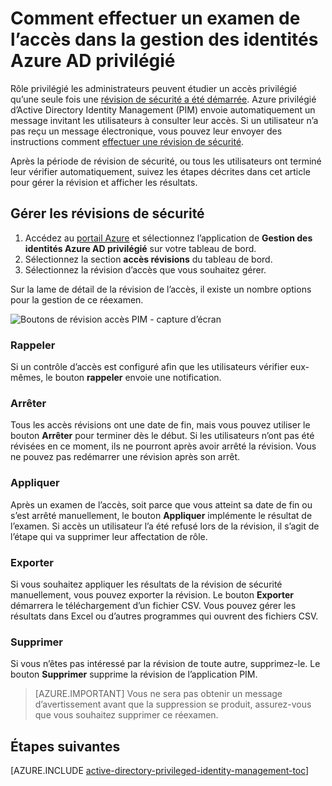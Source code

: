 <properties
   pageTitle="Comment effectuer une révision d’accès | Microsoft Azure"
   description="Une fois que vous avez démarré une révision d’accès dans la gestion des identités Azure AD privilégié, savoir comment réaliser et afficher les résultats"
   services="active-directory"
   documentationCenter=""
   authors="kgremban"
   manager="femila"
   editor=""/>

<tags
   ms.service="active-directory"
   ms.devlang="na"
   ms.topic="article"
   ms.tgt_pltfrm="na"
   ms.workload="identity"
   ms.date="06/30/2016"
   ms.author="kgremban"/>

# <a name="how-to-complete-an-access-review-in-azure-ad-privileged-identity-management"></a>Comment effectuer un examen de l’accès dans la gestion des identités Azure AD privilégié


Rôle privilégié les administrateurs peuvent étudier un accès privilégié qu’une seule fois une [révision de sécurité a été démarrée](active-directory-privileged-identity-management-how-to-start-security-review.md). Azure privilégié d’Active Directory Identity Management (PIM) envoie automatiquement un message invitant les utilisateurs à consulter leur accès. Si un utilisateur n’a pas reçu un message électronique, vous pouvez leur envoyer des instructions comment [effectuer une révision de sécurité](active-directory-privileged-identity-management-how-to-perform-security-review.md).

Après la période de révision de sécurité, ou tous les utilisateurs ont terminé leur vérifier automatiquement, suivez les étapes décrites dans cet article pour gérer la révision et afficher les résultats.

## <a name="manage-security-reviews"></a>Gérer les révisions de sécurité

1. Accédez au [portail Azure](https://portal.azure.com/) et sélectionnez l’application de **Gestion des identités Azure AD privilégié** sur votre tableau de bord.
2. Sélectionnez la section **accès révisions** du tableau de bord.
3. Sélectionnez la révision d’accès que vous souhaitez gérer.

Sur la lame de détail de la révision de l’accès, il existe un nombre options pour la gestion de ce réexamen.

![Boutons de révision accès PIM - capture d’écran][1]

### <a name="remind"></a>Rappeler

Si un contrôle d’accès est configuré afin que les utilisateurs vérifier eux-mêmes, le bouton **rappeler** envoie une notification. 

### <a name="stop"></a>Arrêter

Tous les accès révisions ont une date de fin, mais vous pouvez utiliser le bouton **Arrêter** pour terminer dès le début. Si les utilisateurs n’ont pas été révisées en ce moment, ils ne pourront après avoir arrêté la révision. Vous ne pouvez pas redémarrer une révision après son arrêt.

### <a name="apply"></a>Appliquer

Après un examen de l’accès, soit parce que vous atteint sa date de fin ou s’est arrêté manuellement, le bouton **Appliquer** implémente le résultat de l’examen. Si accès un utilisateur l’a été refusé lors de la révision, il s’agit de l’étape qui va supprimer leur affectation de rôle.  

### <a name="export"></a>Exporter

Si vous souhaitez appliquer les résultats de la révision de sécurité manuellement, vous pouvez exporter la révision. Le bouton **Exporter** démarrera le téléchargement d’un fichier CSV. Vous pouvez gérer les résultats dans Excel ou d’autres programmes qui ouvrent des fichiers CSV.

### <a name="delete"></a>Supprimer

Si vous n’êtes pas intéressé par la révision de toute autre, supprimez-le. Le bouton **Supprimer** supprime la révision de l’application PIM.

> [AZURE.IMPORTANT] Vous ne sera pas obtenir un message d’avertissement avant que la suppression se produit, assurez-vous que vous souhaitez supprimer ce réexamen.


<!--Every topic should have next steps and links to the next logical set of content to keep the customer engaged-->
## <a name="next-steps"></a>Étapes suivantes
[AZURE.INCLUDE [active-directory-privileged-identity-management-toc](../../includes/active-directory-privileged-identity-management-toc.md)]


<!--Image references-->

[1]: ./media/active-directory-privileged-identity-management-how-to-complete-review/PIM_review_buttons.png
